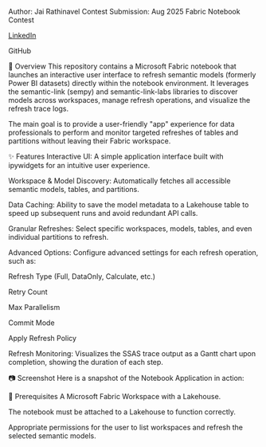 Author: Jai Rathinavel
Contest Submission: Aug 2025 Fabric Notebook Contest

[LinkedIn]([https://www.linkedin.com/in/jai-rathinavel/])

GitHub

📖 Overview
This repository contains a Microsoft Fabric notebook that launches an interactive user interface to refresh semantic models (formerly Power BI datasets) directly within the notebook environment. It leverages the semantic-link (sempy) and semantic-link-labs libraries to discover models across workspaces, manage refresh operations, and visualize the refresh trace logs.

The main goal is to provide a user-friendly "app" experience for data professionals to perform and monitor targeted refreshes of tables and partitions without leaving their Fabric workspace.

✨ Features
Interactive UI: A simple application interface built with ipywidgets for an intuitive user experience.

Workspace & Model Discovery: Automatically fetches all accessible semantic models, tables, and partitions.

Data Caching: Ability to save the model metadata to a Lakehouse table to speed up subsequent runs and avoid redundant API calls.

Granular Refreshes: Select specific workspaces, models, tables, and even individual partitions to refresh.

Advanced Options: Configure advanced settings for each refresh operation, such as:

Refresh Type (Full, DataOnly, Calculate, etc.)

Retry Count

Max Parallelism

Commit Mode

Apply Refresh Policy

Refresh Monitoring: Visualizes the SSAS trace output as a Gantt chart upon completion, showing the duration of each step.

📷 Screenshot
Here is a snapshot of the Notebook Application in action:

🔧 Prerequisites
A Microsoft Fabric Workspace with a Lakehouse.

The notebook must be attached to a Lakehouse to function correctly.

Appropriate permissions for the user to list workspaces and refresh the selected semantic models.
